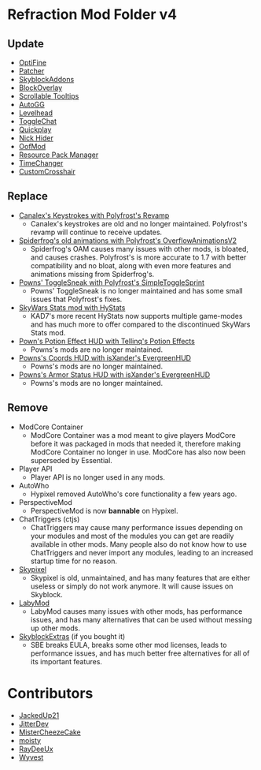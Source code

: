 # Refraction Mod Folder v4

## Update

* [OptiFine](https://optifine.net/adloadx?f=preview_OptiFine_1.8.9_HD_U_M5.jar)
* [Patcher](https://sk1er.club/mods/patcher)
* [SkyblockAddons](https://github.com/BiscuitDevelopment/SkyblockAddons/releases/latest)
* [BlockOverlay](https://raw.githubusercontent.com/nacrt/SkyblockClient-REPO/main/files/mods/Block_Overlay_4.0.3.jar)
* [Scrollable Tooltips](https://sk1er.club/mods/text_overflow_scroll)
* [AutoGG](https://sk1er.club/mods/autogg)
* [Levelhead](https://sk1er.club/mods/level_head)
* [ToggleChat](https://github.com/boomboompower/ToggleChat/releases/latest)
* [Quickplay](https://github.com/QuickplayMod/quickplay/releases/latest)
* [Nick Hider](https://sk1er.club/mods/nick_hider)
* [OofMod](https://sk1er.club/mods/refractionoof)
* [Resource Pack Manager](https://github.com/SkyblockClient/SkyblockClient-REPO/blob/main/files/mods/Resource_Pack_Manager_1.2.jar)
* [TimeChanger](https://github.com/shatter-point/Revamped-TimeChanger/releases/latest)
* [CustomCrosshair](https://www.curseforge.com/minecraft/mc-mods/custom-crosshair-mod/files/all?filter-game-version=2020709689%3A5806)

## Replace

* [Canalex's Keystrokes with Polyfrost's Revamp](https://github.com/Polyfrost/Canelex-KeyStrokes-Revamp/releases/latest)
    * Canalex's keystrokes are old and no longer maintained. Polyfrost's revamp will continue to receive updates.
* [Spiderfrog's old animations with Polyfrost's OverflowAnimationsV2](https://github.com/Polyfrost/OverflowAnimationsV2/releases/latest)
    * Spiderfrog's OAM causes many issues with other mods, is bloated, and causes crashes. Polyfrost's is more accurate to 1.7 with better compatibility and no bloat, along with even more features and animations missing from Spiderfrog's.
* [Powns' ToggleSneak with Polyfrost's SimpleToggleSprint](https://github.com/Polyfrost/SimpleToggleSprint/releases/latest)
    * Powns' ToggleSneak is no longer maintained and has some small issues that Polyfrost's fixes.
* [SkyWars Stats mod with HyStats](https://download2270.mediafire.com/0r5h180odzzg/yx8m6ztaduf5bx8/HyStats-v4.0_%281.8.9%29.jar)
    * KAD7's more recent HyStats now supports multiple game-modes and has much more to offer compared to the discontinued SkyWars Stats mod.
* [Pown's Potion Effect HUD with Tellinq's Potion Effects](https://github.com/Tellinq/Potion-Effects/releases/latest)
    * Powns's mods are no longer maintained.
* [Powns's Coords HUD with isXander's EvergreenHUD](https://modrinth.com/mod/evergreenhud/versions)
    * Powns's mods are no longer maintained.
* [Powns's Armor Status HUD with isXander's EvergreenHUD](https://modrinth.com/mod/evergreenhud/versions)
    * Powns's mods are no longer maintained.

## Remove

* ModCore Container
    * ModCore Container was a mod meant to give players ModCore before it was packaged in mods that needed it, therefore making ModCore Container no longer in use. ModCore has also now been superseded by Essential.
* Player API
    * Player API is no longer used in any mods.
* AutoWho
    * Hypixel removed AutoWho's core functionality a few years ago.
* PerspectiveMod
    * PerspectiveMod is now **bannable** on Hypixel.
* ChatTriggers (ctjs)
    * ChatTriggers may cause many performance issues depending on your modules and most of the modules you can get are readily available in other mods. Many people also do not know how to use ChatTriggers and never import any modules, leading to an increased startup time for no reason.
* [Skypixel](https://microcontrollersdev.github.io/Alternatives/1.8.9/skypixel)
    * Skypixel is old, unmaintained, and has many features that are either useless or simply do not work anymore. It will cause issues on Skyblock.
* [LabyMod](https://microcontrollersdev.github.io/Alternatives/1.8.9/labymod)
    * LabyMod causes many issues with other mods, has performance issues, and has many alternatives that can be used without messing up other mods.
* [SkyblockExtras](https://microcontrollersdev.github.io/Alternatives/1.8.9/skyblockextras) (if you bought it)
    * SBE breaks EULA, breaks some other mod licenses, leads to performance issues, and has much better free alternatives for all of its important features.

# Contributors

* [JackedUp21](https://github.com/JackedUp21)
* [JitterDev](https://github.com/JitterDev)
* [MisterCheezeCake](https://github.com/MisterCheezeCake)
* [moisty](https://github.com/Mqisty)
* [RayDeeUx](https://github.com/RayDeeUx)
* [Wyvest](https://github.com/wyvest)
